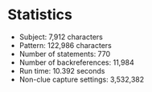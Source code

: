 # Statistics

<!-- %% svg-grid: none -->

* Subject: 7,912 characters
* Pattern: 122,986 characters
* Number of statements: 770
* Number of backreferences: 11,984
* Run time: 10.392 seconds
* Non-clue capture settings: 3,532,382
